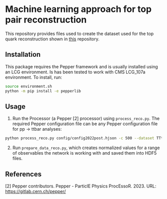 # Machine learning approach for top pair reconstruction

This repository provides files used to create the dataset used for the top quark reconstruction shown in [this](https://gitlab.cern.ch/mabaattr/top-reconstruction) repository.

## Installation
This package requires the Pepper framework and is usually installed using an LCG environment. Is has been tested to work with CMS LCG_107a environment. To install, run:
```bash
source environment.sh
python -m pip install -e pepperlib
```

## Usage
1. Run the Processor (a Pepper [2] processor) using `process_reco.py`. The required Pepper configuration file can be any Pepper configuration file for pp -> ttbar analyses:
```bash
python process_reco.py config/config2022post.hjson -c 500 --dataset TTto2L2Nu_TuneCP5_13p6TeV_powheg-pythia8 -o output --eventdir events/
```
2. Run `prepare_data_reco.py`, which creates normalized values for a range of observables the network is working with and saved them into HDF5 files. 

## References

<a id="2">[2]</a> Pepper contributors. Pepper - ParticlE Physics ProcEssoR. 2023. URL: https://gitlab.cern.ch/pepper/
